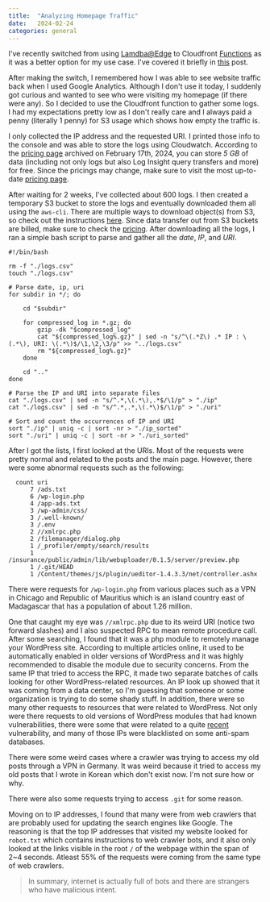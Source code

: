 ```yaml
---
title:  "Analyzing Homepage Traffic"
date:   2024-02-24
categories: general
---
```


I've recently switched from using [Lamdba@Edge](https://aws.amazon.com/lambda/edge/) to Cloudfront [Functions](https://docs.aws.amazon.com/AmazonCloudFront/latest/DeveloperGuide/cloudfront-functions.html) as it was a better option for my use case. I've covered it briefly in [this](general/2024/01/10/cloudfront_functions.html) post.

After making the switch, I remembered how I was able to see website traffic back when I used Google Analytics.
Although I don't use it today, I suddenly got curious and wanted to see who were visiting my homepage (if there were any).
So I decided to use the Cloudfront function to gather some logs.
I had my expectations pretty low as I don't really care and I always paid a penny (literally 1 penny) for S3 usage which shows how empty the traffic is. 

I only collected the IP address and the requested URI.
I printed those info to the console and was able to store the logs using Cloudwatch.
According to the [pricing page](https://web.archive.org/web/20240217190217/aws.amazon.com/cloudwatch/pricing/) archived on February 17th, 2024, you can store *5 GB* of data (including not only logs but also Log Insight query transfers and more) for free.
Since the pricings may change, make sure to visit the most up-to-date [pricing page](https://aws.amazon.com/cloudwatch/pricing/).

After waiting for 2 weeks, I've collected about 600 logs.
I then created a temporary S3 bucket to store the logs and eventually downloaded them all using the `aws-cli`.
There are multiple ways to download object(s) from S3, so check out the instructions [here](https://docs.aws.amazon.com/AmazonS3/latest/userguide/download-objects.html). 
Since data transfer out from S3 buckets are billed, make sure to check the [pricing](https://aws.amazon.com/s3/pricing/).
After downloading all the logs, I ran a simple bash script to parse and gather all the *date*, *IP*, and *URI*.

```shell
#!/bin/bash

rm -f "./logs.csv"
touch "./logs.csv"

# Parse date, ip, uri
for subdir in */; do
    
    cd "$subdir"
    
    for compressed_log in *.gz; do
        gzip -dk "$compressed_log"
        cat "${compressed_log%.gz}" | sed -n "s/^\(.*Z\) .* IP : \(.*\), URI: \(.*\)$/\1,\2,\3/p" >> "../logs.csv"
        rm "${compressed_log%.gz}"
    done
    
    cd ".."
done

# Parse the IP and URI into separate files
cat "./logs.csv" | sed -n "s/^.*,\(.*\),.*$/\1/p" > "./ip"
cat "./logs.csv" | sed -n "s/^.*,.*,\(.*\)$/\1/p" > "./uri"

# Sort and count the occurrences of IP and URI 
sort "./ip" | uniq -c | sort -nr > "./ip_sorted"
sort "./uri" | uniq -c | sort -nr > "./uri_sorted"
```

After I got the lists, I first looked at the URIs.
Most of the requests were pretty normal and related to the posts and the main page.
However, there were some abnormal requests such as the following:

```
  count uri
      7 /ads.txt
      6 /wp-login.php
      4 /app-ads.txt
      3 /wp-admin/css/
      3 /.well-known/
      3 /.env
      2 //xmlrpc.php
      2 /filemanager/dialog.php
      1 /_profiler/empty/search/results
      1 /insurance/public/admin/lib/webuploader/0.1.5/server/preview.php
      1 /.git/HEAD
      1 /Content/themes/js/plugin/ueditor-1.4.3.3/net/controller.ashx
```

There were requests for `/wp-login.php` from various places such as a VPN in Chicago and Republic of Mauritius which is an island country east of Madagascar that has a population of about 1.26 million.

One that caught my eye was `//xmlrpc.php` due to its weird URI (notice two forward slashes) and I also suspected RPC to mean remote procedure call.
After some searching, I found that it was a php module to remotely manage your WordPress site.
According to multiple articles online, it used to be automatically enabled in older versions of WordPress and it was highly recommended to disable the module due to security concerns.
From the same IP that tried to access the RPC, it made two separate batches of calls looking for other WordPress-related resources.
An IP look up showed that it was coming from a data center, so I'm guessing that someone or some organization is trying to do some shady stuff.
In addition, there were so many other requests to resources that were related to WordPress.
Not only were there requests to old versions of WordPress modules that had known vulnerabilities, there were some that were related to a quite [recent](https://nvd.nist.gov/vuln/detail/CVE-2023-2245) vulnerability, and many of those IPs were blacklisted on some anti-spam databases.

There were some weird cases where a crawler was trying to access my old posts through a VPN in Germany.
It was weird because it tried to access my old posts that I wrote in Korean which don't exist now.
I'm not sure how or why.

There were also some requests trying to access `.git` for some reason.

Moving on to IP addresses, I found that many were from web crawlers that are probably used for updating the search engines like Google.
The reasoning is that the top IP addresses that visited my website looked for `robot.txt` which contains instructions to web crawler bots, and it also only looked at the links visible in the root `/` of the webpage within the span of 2~4 seconds.
Atleast 55% of the requests were coming from the same type of web crawlers.

> In summary, internet is actually full of bots and there are strangers who have malicious intent.
